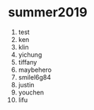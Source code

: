 # summer2019
1. test
2. ken
3. klin
4. yichung
5. tiffany  
6. maybehero
56. smilel6g84
7. justin 
8. youchen
9. lifu
